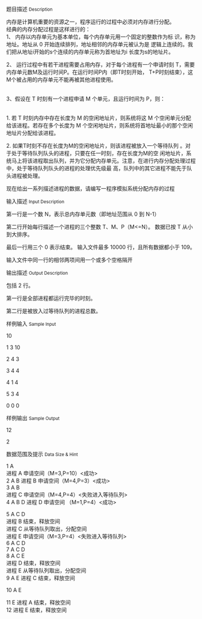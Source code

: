 <div class="panel panel-default">
<div class="area-title">
<span>
题目描述
<small>Description</small>
</span></div>
<div class="panel-body">

<p>内存是计算机重要的资源之一，程序运行的过程中必须对内存进行分配。 <br>经典的内存分配过程是这样进行的： <br>1、 内存以内存单元为基本单位，每个内存单元用一个固定的整数作为标 识，称为地址。地址从 0 开始连续排列，地址相邻的内存单元被认为是 逻辑上连续的。我们把从地址i开始的s个连续的内存单元称为首地址为i 长度为s的地址片。</p>
<p>2、 运行过程中有若干进程需要占用内存，对于每个进程有一个申请时刻 T，需要内存单元数M及运行时间P。在运行时间P内（即T时刻开始， T+P时刻结束），这M个被占用的内存单元不能再被其他进程使用。</p>
<p><br>3、假设在 T 时刻有一个进程申请 M 个单元，且运行时间为 P，则：</p>
<p><br>1. 若 T 时刻内存中存在长度为 M 的空闲地址片，则系统将这 M 个空闲单元分配给该进程。若存在多个长度为 M 个空闲地址片，则系统将首地址最小的那个空闲地址片分配给该进程。</p>
<p>2. 如果T时刻不存在长度为M的空闲地址片，则该进程被放入一个等待队列 。对于处于等待队列队头的进程，只要在任一时刻，存在长度为M的空 闲地址片，系统马上将该进程取出队列，并为它分配内存单元。注意，在进行内存分配处理过程中，处于等待队列队头的进程的处理优先级最 高，队列中的其它进程不能先于队头进程被处理。 </p>
<p>现在给出一系列描述进程的数据，请编写一程序模拟系统分配内存的过程</p>

</div>
</div>

<div class="panel panel-default">
<div class="area-title">
<span>
输入描述
<small>Input Description</small>
</span></div>
<div class="panel-body">
<p>第一行是一个数 N，表示总内存单元数（即地址范围从 0 到 N-1） </p>
<p>第二行开始每行描述一个进程的三个整数 T、M、P（M&lt;=N）。 数据已按 T 从小到大排序。 </p>
<p>最后一行用三个 0 表示结束。 输入文件最多 10000 行，且所有数据都小于 109。</p>
<p>输入文件中同一行的相邻两项间用一个或多个空格隔开</p>

</div>
</div>
<div  class="panel panel-default">
<div class="area-title">
<span>
输出描述
<small>Output Description</small>
</span></div>
<div class="panel-body">

<p>包括 2 行。</p>
<p>第一行是全部进程都运行完毕的时刻。</p>
<p>第二行是被放入过等待队列的进程总数。</p>

</div>
</div>


<div class="panel panel-default">
<div class="area-title">
<span>
样例输入
<small>Sample Input</small>
</span></div>
<div class="panel-body">
<p>10</p>
<p>1 3 10</p>
<p>2 4 3</p>
<p>3 4 4</p>
<p>4 1 4</p>
<p>5 3 4</p>
<p>0 0 0</p>

</div>
</div>

<div class="panel panel-default">
<div class="area-title">
<span>
样例输出
<small>Sample Output</small>
</span></div>
<div class="panel-body">
<p>12</p>
<p>2</p>

</div>
</div>

<div class="panel panel-default">
<div class="area-title">
<span>
数据范围及提示
<small>Data Size & Hint</small>
</span></div>
<div class="panel-body">
<p>1 A <br>进程 A 申请空间（M=3,P=10）&lt;成功&gt; <br>2 A B 进程 B 申请空间（M=4,P=3）&lt;成功&gt; <br>3 A B <br>进程 C 申请空间（M=4,P=4）&lt;失败进入等待队列&gt; <br>4 A B D 进程 D 申请空间 （M=1,P=4）&lt;成功&gt;  </p>
<p>5 A C D <br>进程 B 结束，释放空间 <br>进程 C 从等待队列取出，分配空间<br>进程 E 申请空间（M=3,P=4）&lt;失败进入等待队列&gt; <br>6 A C D <br>7 A C D <br>8 A C E <br>进程 D 结束，释放空间 <br>进程 E 从等待队列取出，分配空间 <br>9 A E 进程 C 结束，释放空间</p>
<p>10 A E </p>
<p>11 E 进程 A 结束，释放空间 <br>12 进程 E 结束，释放空间</p>
</div>
</div>